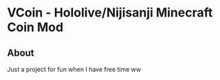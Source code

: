 # VCoin - Hololive/Nijisanji Minecraft Coin Mod

## About

Just a project for fun when I have free time ww
